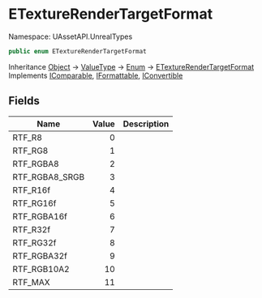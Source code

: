 # ETextureRenderTargetFormat

Namespace: UAssetAPI.UnrealTypes

```csharp
public enum ETextureRenderTargetFormat
```

Inheritance [Object](https://docs.microsoft.com/en-us/dotnet/api/system.object) → [ValueType](https://docs.microsoft.com/en-us/dotnet/api/system.valuetype) → [Enum](https://docs.microsoft.com/en-us/dotnet/api/system.enum) → [ETextureRenderTargetFormat](./uassetapi.unrealtypes.etexturerendertargetformat.md)<br>
Implements [IComparable](https://docs.microsoft.com/en-us/dotnet/api/system.icomparable), [IFormattable](https://docs.microsoft.com/en-us/dotnet/api/system.iformattable), [IConvertible](https://docs.microsoft.com/en-us/dotnet/api/system.iconvertible)

## Fields

| Name | Value | Description |
| --- | --: | --- |
| RTF_R8 | 0 |  |
| RTF_RG8 | 1 |  |
| RTF_RGBA8 | 2 |  |
| RTF_RGBA8_SRGB | 3 |  |
| RTF_R16f | 4 |  |
| RTF_RG16f | 5 |  |
| RTF_RGBA16f | 6 |  |
| RTF_R32f | 7 |  |
| RTF_RG32f | 8 |  |
| RTF_RGBA32f | 9 |  |
| RTF_RGB10A2 | 10 |  |
| RTF_MAX | 11 |  |

